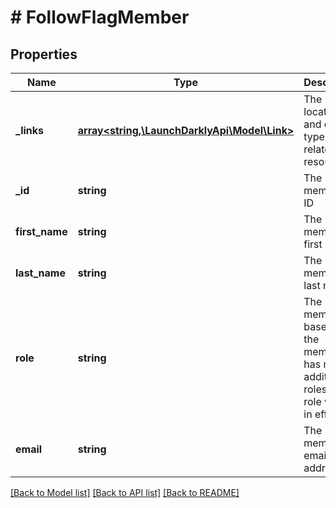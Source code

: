 # # FollowFlagMember

## Properties

Name | Type | Description | Notes
------------ | ------------- | ------------- | -------------
**_links** | [**array<string,\LaunchDarklyApi\Model\Link>**](Link.md) | The location and content type of related resources |
**_id** | **string** | The member&#39;s ID |
**first_name** | **string** | The member&#39;s first name | [optional]
**last_name** | **string** | The member&#39;s last name | [optional]
**role** | **string** | The member&#39;s base role. If the member has no additional roles, this role will be in effect. |
**email** | **string** | The member&#39;s email address |

[[Back to Model list]](../../README.md#models) [[Back to API list]](../../README.md#endpoints) [[Back to README]](../../README.md)

